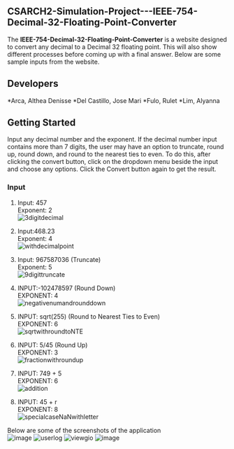 <!-- ABOUT THE PROJECT -->
## CSARCH2-Simulation-Project---IEEE-754-Decimal-32-Floating-Point-Converter

The **IEEE-754-Decimal-32-Floating-Point-Converter** is a website designed to convert any decimal to a Decimal 32 floating point. This will also show different processes before coming up with a final answer. Below are some sample inputs from the website.

## Developers
*Arca, Althea Denisse
*Del Castillo, Jose Mari
*Fulo, Rulet
*Lim, Alyanna

<!-- GETTING STARTED -->
## Getting Started
Input any decimal number and the exponent. If the decimal number input contains more than 7 digits, the user may have an option to truncate, round up, round down, and round to the nearest ties to even. To do this, after clicking the convert button, click on the dropdown menu beside the input and choose any options. Click the Convert button again to get the result.

### Input

1. Input: 457<br>
   Exponent: 2<br>
   ![3digitdecimal](https://github.com/user-attachments/assets/9ac5b182-c851-44a9-adc8-c231c167cc4f)
   
2. Input:468.23<br>
   Exponent: 4<br>
   ![withdecimalpoint](https://github.com/user-attachments/assets/b68d929b-0bc1-4a34-a184-c88fc54d6367)

3. Input: 967587036 (Truncate)<br>
   Exponent: 5<br>
   ![9digittruncate](https://github.com/user-attachments/assets/9a5577fa-04fb-4813-9289-5004e8ee1a9e)

4. INPUT:-102478597 (Round Down)<br>
   EXPONENT: 4<br>
   ![negativenumandrounddown](https://github.com/user-attachments/assets/31ce94ef-00ed-4271-b366-27f7ca608988)
   
6. INPUT: sqrt(255) (Round to Nearest Ties to Even)<br>
   EXPONENT: 6<br>
   ![sqrtwithroundtoNTE](https://github.com/user-attachments/assets/821be649-a6e0-4357-988c-79f8f4928497)

7. INPUT: 5/45 (Round Up)<br>
   EXPONENT: 3<br>
   ![fractionwithroundup](https://github.com/user-attachments/assets/8d17abd3-8220-4216-827a-e0990a8d0a37)
   
8. INPUT: 749 + 5<br>
   EXPONENT: 6<br>
   ![addition](https://github.com/user-attachments/assets/68486705-790e-4c67-b051-0400085f7385)

9. INPUT: 45 + r<br>
   EXPONENT: 8<br>
   ![specialcaseNaNwithletter](https://github.com/user-attachments/assets/77c572fa-b057-4665-a98a-385b72b3680c)

    

Below are some of the screenshots of the application<br>
 ![image](https://github.com/ramdelcastillo/CCAPDEV-Phase-3/assets/91410042/2768588c-e55f-4f3a-844d-a9e199058bac)
 ![userlog](https://github.com/ramdelcastillo/CCAPDEV-Phase-3/assets/91410042/ee282a8c-7261-42d7-97bf-fc77874645f9)
 ![viewgio](https://github.com/ramdelcastillo/CCAPDEV-Phase-3/assets/91410042/42a5439d-1550-44e6-bd0f-b8062a77c313)
 ![image](https://github.com/ramdelcastillo/CCAPDEV-Phase-3/assets/91410042/0dc7221c-f0b3-4e0f-a47a-fe8d8999bf64)
